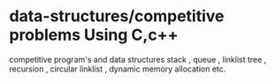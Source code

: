 # data-structures/competitive problems Using C,c++
competitive program's and data structures stack , queue , linklist tree , recursion , circular linklist , dynamic memory allocation etc.
